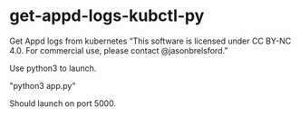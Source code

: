 # get-appd-logs-kubctl-py
Get Appd logs from kubernetes
“This software is licensed under CC BY-NC 4.0. For commercial use, please contact @jasonbrelsford.”

Use python3 to launch. 

"python3 app.py"

Should launch on port 5000. 
